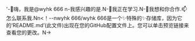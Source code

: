 '-👋嗨，我是@wyhk 666 n-我感兴趣的是.N-🌱我正在学习.N-💞️我想和你合作.📫怎么联系我.Nn<！--nwyhk 666/wyhk 666是一个✨特殊的✨存储库，因为它的‘README.md’(此文件)出现在您的GitHub配置文件上。您可以单击预览链接来查看您的更改。N->
